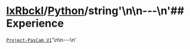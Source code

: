 # [lxRbckl](https://github.com/lxRbckl/lxRbckl/tree/main)/[Python](https://github.com/lxRbckl/lxRbckl/tree/main/Python)/string'\n\n---\n'## Experience
[`Project-PasCam V1`](https://github.com/lxRbckl/Project-PasCam/blob/V1/README.md)'\n\n---\n'